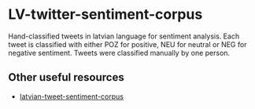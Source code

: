 # LV-twitter-sentiment-corpus
Hand-classified tweets in latvian language for sentiment analysis. Each tweet is classified with either POZ for positive, NEU for neutral or NEG for negative sentiment. Tweets were classified manually by one person.

## Other useful resources
- [latvian-tweet-sentiment-corpus](https://github.com/FnTm/latvian-tweet-sentiment-corpus)
